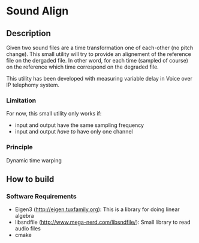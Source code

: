 # Sound Align

## Description
Given two sound files are a time transformation one of each-other (no pitch change).
This small utility will try to provide an alignement of the reference file on the dergaded file. In other word, for each time (sampled of course) on the reference which time correspond on the degraded file.

This utility has been developed with measuring variable delay in Voice over IP telephomy system. 

### Limitation
For now, this small utility only works if:
  * input and output have the same sampling frequency
  * input and output *have to* have only one channel

### Principle
Dynamic time warping


## How to build

### Software Requirements
  * Eigen3 (http://eigen.tuxfamily.org): This is a library for doing linear algebra
  * libsndfile (http://www.mega-nerd.com/libsndfile/): Small library to read audio files
  * cmake
